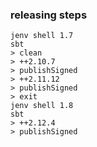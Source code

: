 ### releasing steps

```
jenv shell 1.7
sbt
> clean
> ++2.10.7
> publishSigned
> ++2.11.12
> publishSigned
> exit
jenv shell 1.8
sbt
> ++2.12.4
> publishSigned
```
